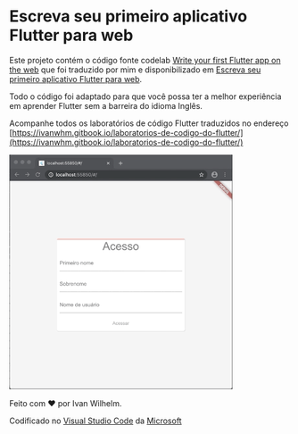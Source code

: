# Escreva seu primeiro aplicativo Flutter para web

Este projeto contém o código fonte codelab [Write your first Flutter app on the web](https://flutter.dev/docs/get-started/codelab-web) que foi traduzido por mim e disponibilizado em [Escreva seu primeiro aplicativo Flutter para web](ivanwhm.gitbook.io/laboratorios-de-codigo-do-flutter/escreva-seu-primeiro-aplicativo-flutter-para-web/introducao).

Todo o código foi adaptado para que você possa ter a melhor experiência em aprender Flutter sem a barreira do idioma Inglês.

Acompanhe todos os laboratórios de código Flutter traduzidos no endereço [https://ivanwhm.gitbook.io/laboratorios-de-codigo-do-flutter/](https://ivanwhm.gitbook.io/laboratorios-de-codigo-do-flutter/)

<img src="./assets/lab3_final.gif" alt="iOS" width="400"/>

Feito com &hearts; por Ivan Wilhelm.

Codificado no [Visual Studio Code](https://code.visualstudio.com) da [Microsoft](https://www.microsoft.com.br)